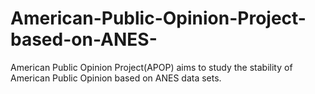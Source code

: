 # American-Public-Opinion-Project-based-on-ANES-
American Public Opinion Project(APOP) aims to study the stability of American Public Opinion based on ANES data sets. 
